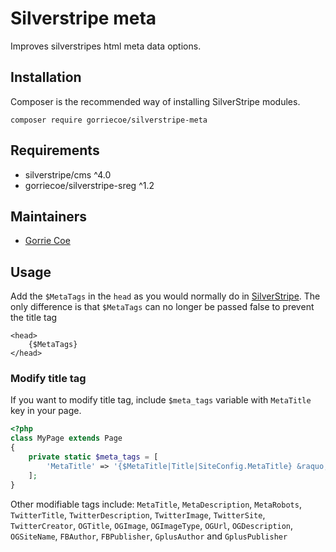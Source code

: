 # Silverstripe meta
Improves silverstripes html meta data options.

## Installation
Composer is the recommended way of installing SilverStripe modules.
```
composer require gorriecoe/silverstripe-meta
```

## Requirements

- silverstripe/cms ^4.0
- gorriecoe/silverstripe-sreg ^1.2

## Maintainers

- [Gorrie Coe](https://github.com/gorriecoe)

## Usage
Add the `$MetaTags` in the `head` as you would normally do in [SilverStripe](https://docs.silverstripe.org/en/4/developer_guides/templates/common_variables/#meta-tags).  The only difference is that `$MetaTags` can no longer be passed false to prevent the title tag
```
<head>
    {$MetaTags}
</head>
```

### Modify title tag
If you want to modify title tag, include `$meta_tags` variable with `MetaTitle` key in your page.
```php
<?php
class MyPage extends Page
{
    private static $meta_tags = [
        'MetaTitle' => '{$MetaTitle|Title|SiteConfig.MetaTitle} &raquo; {$SiteConfig.Title}'
    ];
}
```

Other modifiable tags include: `MetaTitle`, `MetaDescription`, `MetaRobots`, `TwitterTitle`, `TwitterDescription`, `TwitterImage`, `TwitterSite`, `TwitterCreator`, `OGTitle`, `OGImage`, `OGImageType`, `OGUrl`, `OGDescription`, `OGSiteName`, `FBAuthor`, `FBPublisher`, `GplusAuthor`  and `GplusPublisher`
